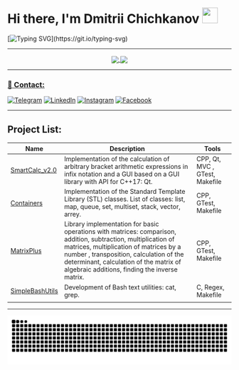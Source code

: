 # Hi there, I'm Dmitrii Chichkanov <img src="https://github.com/mrdamos69/mrdamos69/blob/main/assets/hey.gif?raw=true" height="35px" width="35px">

[![Typing SVG](https://readme-typing-svg.herokuapp.com?color=%2336BCF7&lines=Welcome+to+my+GitHub+profile!)](https://git.io/typing-svg)
___
<div align="center">
<a href="https://github.com/mrdamos69/mrdamos69">
  <img align="center" src="https://github-readme-stats.vercel.app/api/top-langs/?username=mrdamos69&theme=dracula&hide_langs_below=1" />
</a>
<a href="https://github.com/mrdamos69/mrdamos69">
<img align="center" src="https://github-readme-stats.vercel.app/api?username=mrdamos69&show_icons=true&theme=dracula"
</a>
</div>

___
### 📱 Contact:

[![Telegram](https://img.shields.io/badge/Telegram-2CA5E0?style=for-the-badge&logo=telegram&logoColor=white)](https://t.me/mrdamos69)
[![LinkedIn](https://img.shields.io/badge/linkedin-%230077B5.svg?style=for-the-badge&logo=linkedin&logoColor=white)](https://www.linkedin.com/in/dmitrii-chichkanov-29a23a256/)
[![Instagram](https://img.shields.io/badge/Instagram-1877F2?style=for-the-badge&logo=instagram&logoColor=white)](https://www.instagram.com/mrdamos69/)
[![Facebook](https://img.shields.io/badge/Facebook-1877F2?style=for-the-badge&logo=facebook&logoColor=white)](https://www.facebook.com/dmitry.chichkanov.5)
___

## Project List:
| Name | Description | Tools |
| --- | --- | --- |
| [SmartCalc_v2.0](https://github.com/mrdamos69/SmartCalc_v2.0)| Implementation of the calculation of arbitrary bracket arithmetic expressions in infix notation and a GUI based on a GUI library with API for C++17: Qt.  | 	CPP, Qt, MVC , GTest, Makefile |
| [Containers](https://github.com/mrdamos69/Containers) | Implementation of the Standard Template Library (STL) classes. List of classes: list, map, queue, set, multiset, stack, vector, arrey. | CPP, GTest, Makefile |
| [MatrixPlus](https://github.com/mrdamos69/MatrixPlus) | Library implementation for basic operations with matrices: comparison, addition, subtraction, multiplication of matrices, multiplication of matrices by a number , transposition, calculation of the determinant, calculation of the matrix of algebraic additions, finding the inverse matrix. | CPP, GTest, Makefile |
| [SimpleBashUtils](https://github.com/mrdamos69/SimpleBashUtils) | Development of Bash text utilities: cat, grep. | C, Regex, Makefile |
| | |
___

![Snake animation](https://github.com/mrdamos69/mrdamos69/blob/output/github-contribution-grid-snake.svg)
